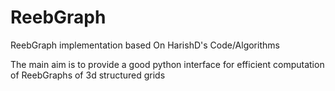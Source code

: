# ReebGraph
ReebGraph implementation based On HarishD's Code/Algorithms

The main aim is to provide a good python interface for efficient computation of ReebGraphs of 3d structured grids

